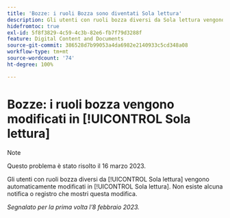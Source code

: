 ```yaml
---
title: 'Bozze: i ruoli Bozza sono diventati Sola lettura'
description: Gli utenti con ruoli bozza diversi da Sola lettura vengono automaticamente modificati in Sola lettura. Non esiste alcuna notifica o registro che mostri questa modifica.
hidefromtoc: true
exl-id: 5f8f3829-4c59-4c3b-82e6-fb7f79d3288f
feature: Digital Content and Documents
source-git-commit: 386528d7b99053a4da6982e2140933c5cd348a08
workflow-type: tm+mt
source-wordcount: '74'
ht-degree: 100%

---
```


# Bozze: i ruoli bozza vengono modificati in [!UICONTROL Sola lettura]

>[!NOTE]
>
>Questo problema è stato risolto il 16 marzo 2023.

Gli utenti con ruoli bozza diversi da [!UICONTROL Sola lettura] vengono automaticamente modificati in [!UICONTROL Sola lettura]. Non esiste alcuna notifica o registro che mostri questa modifica.

_Segnalato per la prima volta l’8 febbraio 2023._
